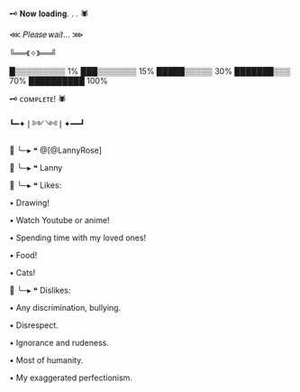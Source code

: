 🗝️ 𝐍𝐨𝐰 𝐥𝐨𝐚𝐝𝐢𝐧𝐠. . . 🕷

⋘ 𝑃𝑙𝑒𝑎𝑠𝑒 𝑤𝑎𝑖𝑡... ⋙

╚══《✧》══╝

█▒▒▒▒▒▒▒▒▒ 1%
███▒▒▒▒▒▒▒ 15%
█████▒▒▒▒▒ 30%
███████▒▒▒ 70%
██████████ 100%

🗝️ ᴄᴏᴍᴘʟᴇᴛᴇ! 🕷

┗━✦❘༻༺❘✦━━┛
 
 🌹 ╰─▸ ❝ @[@LannyRose]

 💫 ╰─▸ ❝ Lanny
 
 💮 ╰─▸ ❝ Likes: 
 
 • Drawing!
 
 • Watch Youtube or anime!
 
 • Spending time with my loved ones!
 
 • Food! 
 
 • Cats!
 
 🌺 ╰─▸ ❝ Dislikes: 
 
 • Any discrimination, bullying.
 
 • Disrespect.
 
 • Ignorance and rudeness.
 
 • Most of humanity.
 
 • My exaggerated perfectionism.


<!---
LannyRose/LannyRose is a ✨ special ✨ repository because its `README.md` (this file) appears on your GitHub profile.
You can click the Preview link to take a look at your changes.
--->
